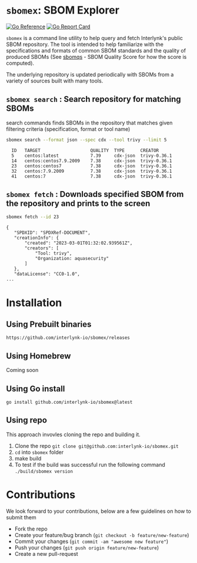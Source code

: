 <!--
 Copyright 2023 Interlynk.io
 
 Licensed under the Apache License, Version 2.0 (the "License");
 you may not use this file except in compliance with the License.
 You may obtain a copy of the License at
 
     http://www.apache.org/licenses/LICENSE-2.0
 
 Unless required by applicable law or agreed to in writing, software
 distributed under the License is distributed on an "AS IS" BASIS,
 WITHOUT WARRANTIES OR CONDITIONS OF ANY KIND, either express or implied.
 See the License for the specific language governing permissions and
 limitations under the License.
-->

# `sbomex`: SBOM Explorer

[![Go Reference](https://pkg.go.dev/badge/github.com/interlynk-io/sbomex.svg)](https://pkg.go.dev/github.com/interlynk-io/sbomex)
[![Go Report Card](https://goreportcard.com/badge/github.com/interlynk-io/sbomex)](https://goreportcard.com/report/github.com/interlynk-io/sbomex)

`sbomex` is a command line utility to help query and fetch Interlynk's public SBOM repository. The tool is intended to help familiarize with the specifications and formats of common SBOM standards and the quality of produced SBOMs (See [sbomqs](https://github.com/interlynk-io/sbomqs/) - SBOM Quality Score for how the score is computed). 

The underlying repository is updated periodically with SBOMs from a variety of sources built with many tools.


## `sbomex search` : Search repository for matching SBOMs
search commands finds SBOMs in the repository that matches given filtering criteria (specification, format or tool name)

```sh
sbomex search --format json --spec cdx --tool trivy --limit 5
```
```
  ID   TARGET                   QUALITY  TYPE      CREATOR       
  5    centos:latest            7.39     cdx-json  trivy-0.36.1  
  14   centos:centos7.9.2009    7.38     cdx-json  trivy-0.36.1  
  23   centos:centos7           7.38     cdx-json  trivy-0.36.1  
  32   centos:7.9.2009          7.38     cdx-json  trivy-0.36.1  
  41   centos:7                 7.38     cdx-json  trivy-0.36.1  
```

## `sbomex fetch` : Downloads specified SBOM from the repository and prints to the screen
```sh
sbomex fetch --id 23
 ```
 ```
 {
	"SPDXID": "SPDXRef-DOCUMENT",
	"creationInfo": {
		"created": "2023-03-01T01:32:02.939561Z",
		"creators": [
			"Tool: trivy",
			"Organization: aquasecurity"
		]
	},
	"dataLicense": "CC0-1.0",
 ...
 ```
 
# Installation 

## Using Prebuilt binaries 

```console
https://github.com/interlynk-io/sbomex/releases
```

## Using Homebrew
Coming soon

## Using Go install

```console
go install github.com/interlynk-io/sbomex@latest
```

## Using repo

This approach invovles cloning the repo and building it. 

1. Clone the repo `git clone git@github.com:interlynk-io/sbomex.git`
2. `cd` into `sbomex` folder 
3. make build
4. To test if the build was successful run the following command `./build/sbomex version`


# Contributions
We look forward to your contributions, below are a few guidelines on how to submit them 

- Fork the repo
- Create your feature/bug branch (`git checkout -b feature/new-feature`)
- Commit your changes (`git commit -am "awesome new feature"`)
- Push your changes (`git push origin feature/new-feature`)
- Create a new pull-request
